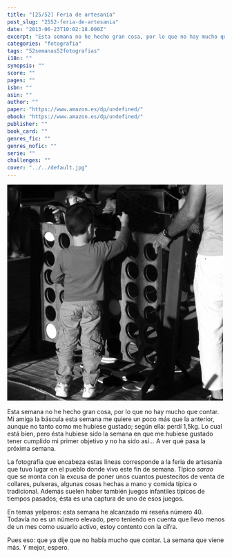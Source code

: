 ```yaml
---
title: "[25/52] Feria de artesanía"
post_slug: "2552-feria-de-artesania"
date: "2013-06-23T10:02:18.000Z"
excerpt: "Esta semana no he hecho gran cosa, por lo que no hay mucho que contar..."
categories: "fotografia"
tags: "52semanas52fotografias"
i18n: ""
synopsis: ""
score: ""
pages: ""
isbn: ""
asin: ""
author: ""
paper: "https://www.amazon.es/dp/undefined/"
ebook: "https://www.amazon.es/dp/undefined/"
publisher: ""
book_card: ""
genres_fic: ""
genres_nofic: ""
serie: ""
challenges: ""
cover: "../../default.jpg"
---
```


[![[25/52] Feria de artesanía](images/instaweek-25-13.jpg)](http://instagram.com/p/a5bHQFQ-5f/)

Esta semana no he hecho gran cosa, por lo que no hay mucho que contar. Mi amiga la báscula esta semana me quiere un poco más que la anterior, aunque no tanto como me hubiese gustado; según ella: perdí 1,5kg. Lo cual está bien, pero ésta hubiese sido la semana en que me hubiese gustado tener cumplido mi primer objetivo y no ha sido así… A ver qué pasa la próxima semana.

La fotografía que encabeza estas líneas corresponde a la feria de artesanía que tuvo lugar en el pueblo donde vivo este fin de semana. Típico _sarao_ que se monta con la excusa de poner unos cuantos puestecitos de venta de collares, pulseras, algunas cosas hechas a mano y comida típica o tradicional. Además suelen haber también juegos infantiles típicos de tiempos pasados; ésta es una captura de uno de esos juegos.

En temas yelperos: esta semana he alcanzado mi reseña número 40. Todavía no es un número elevado, pero teniendo en cuenta que llevo menos de un mes como usuario activo, estoy contento con la cifra.

Pues eso: que ya dije que no había mucho que contar. La semana que viene más. Y mejor, espero.
